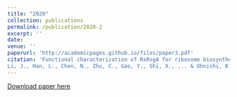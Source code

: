 ```yaml
---
title: "2020"
collection: publications
permalink: /publication/2020-2
excerpt: ''
date: 
venue: ''
paperurl: 'http://academicpages.github.io/files/paper3.pdf'
citation: 'Functional characterization of RsRsgA for ribosome biosynthesis and expression of Type III secretion system in Ralstonia solanacearum.
Li, J., Han, L., Chen, N., Zhu, C., Gao, Y., Shi, X., ... & Ohnishi, K. (2020). Molecular Plant-Microbe Interactions, 33(7), 972-981. DOI: 10.1094/MPMI-10-19-0294-R (co-first author)'
---
```


[Download paper here](http://academicpages.github.io/files/paper3.pdf)

